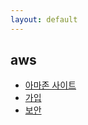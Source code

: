 ```yaml
---
layout: default
---
```


## aws 
- [아마존 사이트](https://aws.amazon.com/ko/)
- [가입](join.html)
- [보안](security.html)